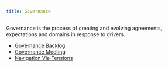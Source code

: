 ```yaml
---
title: Governance
---
```




Governance is the process of creating and evolving agreements, expectations and domains in response to drivers.



* [Governance Backlog](governance-backlog.html)
* [Governance Meeting](governance-meeting.html)
* [Navigation Via Tensions](navigation-via-tensions.html)


